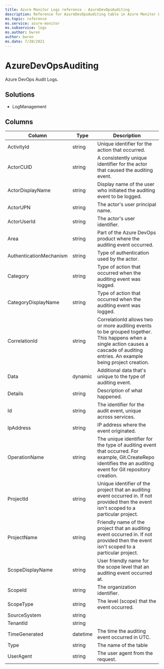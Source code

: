 ```yaml
---
title: Azure Monitor Logs reference - AzureDevOpsAuditing
description: Reference for AzureDevOpsAuditing table in Azure Monitor Logs.
ms.topic: reference
ms.service: azure-monitor
ms.subservice: logs
ms.author: bwren
author: bwren
ms.date: 7/20/2021
---
```


# AzureDevOpsAuditing

 Azure DevOps Audit Logs.

## Solutions

- LogManagement




## Columns

|Column|Type|Description|
|---|---|---|
|ActivityId|string|Unique identifier for the action that occurred.|
|ActorCUID|string|A consistently unique identifier for the actor that caused the auditing event.|
|ActorDisplayName|string|Display name of the user who initiated the auditing event to be logged.|
|ActorUPN|string|The actor's user principal name.|
|ActorUserId|string|The actor's user identifier.|
|Area|string|Part of the Azure DevOps product where the auditing event occurred.|
|AuthenticationMechanism|string|Type of authentication used by the actor.|
|Category|string|Type of action that occurred when the auditing event was logged.|
|CategoryDisplayName|string|Type of action that occurred when the auditing event was logged.|
|CorrelationId|string|CorrelationId allows two or more auditing events to be grouped together. This happens when a single action causes a cascade of auditing entries. An example being project creation.|
|Data|dynamic|Additional data that's unique to the type of auditing event.|
|Details|string|Description of what happened.|
|Id|string|The identifier for the audit event, unique across services.|
|IpAddress|string|IP address where the event originated.|
|OperationName|string|The unique identifier for the type of auditing event that occurred. For example, Git.CreateRepo identifies the an auditing event for Git repository creation.|
|ProjectId|string|Unique identifier of the project that an auditing event occurred in. If not provided then the event isn't scoped to a particular project.|
|ProjectName|string|Friendly name of the project that an auditing event occurred in. If not provided then the event isn't scoped to a particular project.|
|ScopeDisplayName|string|User friendly name for the scope level that an auditing event occurred at.|
|ScopeId|string|The organization identifier.|
|ScopeType|string|The level (scope) that the event occurred.|
|SourceSystem|string||
|TenantId|string||
|TimeGenerated|datetime|The time the auditing event occurred in UTC.|
|Type|string|The name of the table|
|UserAgent|string|The user agent from the request.|
